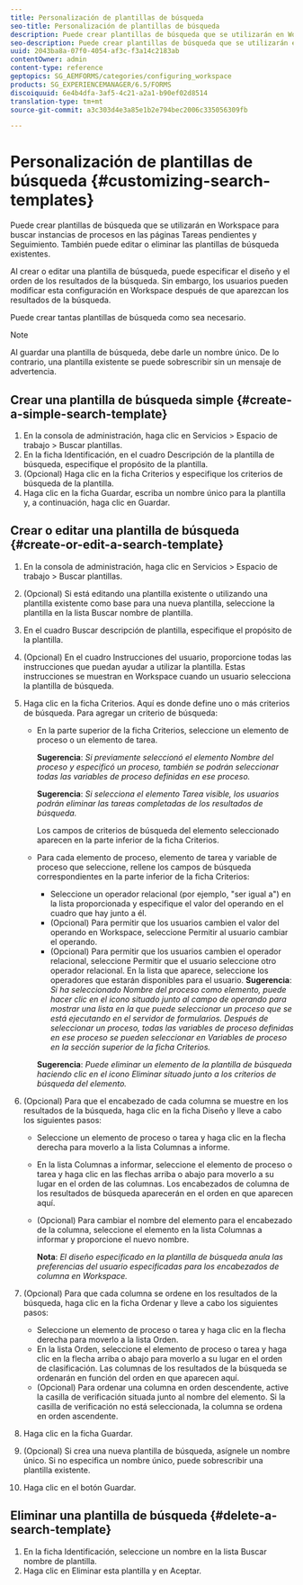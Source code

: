 ```yaml
---
title: Personalización de plantillas de búsqueda
seo-title: Personalización de plantillas de búsqueda
description: Puede crear plantillas de búsqueda que se utilizarán en Workspace para buscar instancias de procesos en las páginas Tareas pendientes y Seguimiento. También puede editar o eliminar las plantillas de búsqueda existentes.
seo-description: Puede crear plantillas de búsqueda que se utilizarán en Workspace para buscar instancias de procesos en las páginas Tareas pendientes y Seguimiento. También puede editar o eliminar las plantillas de búsqueda existentes.
uuid: 2043ba8a-07f0-4054-af3c-f3a14c2183ab
contentOwner: admin
content-type: reference
geptopics: SG_AEMFORMS/categories/configuring_workspace
products: SG_EXPERIENCEMANAGER/6.5/FORMS
discoiquuid: 6e4b4dfa-3af5-4c21-a2a1-b90ef02d8514
translation-type: tm+mt
source-git-commit: a3c303d4e3a85e1b2e794bec2006c335056309fb

---
```



# Personalización de plantillas de búsqueda {#customizing-search-templates}

Puede crear plantillas de búsqueda que se utilizarán en Workspace para buscar instancias de procesos en las páginas Tareas pendientes y Seguimiento. También puede editar o eliminar las plantillas de búsqueda existentes.

Al crear o editar una plantilla de búsqueda, puede especificar el diseño y el orden de los resultados de la búsqueda. Sin embargo, los usuarios pueden modificar esta configuración en Workspace después de que aparezcan los resultados de la búsqueda.

Puede crear tantas plantillas de búsqueda como sea necesario.

>[!NOTE]
>
>Al guardar una plantilla de búsqueda, debe darle un nombre único. De lo contrario, una plantilla existente se puede sobrescribir sin un mensaje de advertencia.

## Crear una plantilla de búsqueda simple {#create-a-simple-search-template}

1. En la consola de administración, haga clic en Servicios > Espacio de trabajo > Buscar plantillas.
1. En la ficha Identificación, en el cuadro Descripción de la plantilla de búsqueda, especifique el propósito de la plantilla.
1. (Opcional) Haga clic en la ficha Criterios y especifique los criterios de búsqueda de la plantilla.
1. Haga clic en la ficha Guardar, escriba un nombre único para la plantilla y, a continuación, haga clic en Guardar.

## Crear o editar una plantilla de búsqueda {#create-or-edit-a-search-template}

1. En la consola de administración, haga clic en Servicios > Espacio de trabajo > Buscar plantillas.
1. (Opcional) Si está editando una plantilla existente o utilizando una plantilla existente como base para una nueva plantilla, seleccione la plantilla en la lista Buscar nombre de plantilla.
1. En el cuadro Buscar descripción de plantilla, especifique el propósito de la plantilla.
1. (Opcional) En el cuadro Instrucciones del usuario, proporcione todas las instrucciones que puedan ayudar a utilizar la plantilla. Estas instrucciones se muestran en Workspace cuando un usuario selecciona la plantilla de búsqueda.
1. Haga clic en la ficha Criterios. Aquí es donde define uno o más criterios de búsqueda. Para agregar un criterio de búsqueda:

   * En la parte superior de la ficha Criterios, seleccione un elemento de proceso o un elemento de tarea.

      **Sugerencia**: *Si previamente seleccionó el elemento Nombre del proceso y especificó un proceso, también se podrán seleccionar todas las variables de proceso definidas en ese proceso.*

      **Sugerencia**: *Si selecciona el elemento Tarea visible, los usuarios podrán eliminar las tareas completadas de los resultados de búsqueda.*

      Los campos de criterios de búsqueda del elemento seleccionado aparecen en la parte inferior de la ficha Criterios.

   * Para cada elemento de proceso, elemento de tarea y variable de proceso que seleccione, rellene los campos de búsqueda correspondientes en la parte inferior de la ficha Criterios:

      * Seleccione un operador relacional (por ejemplo, &quot;ser igual a&quot;) en la lista proporcionada y especifique el valor del operando en el cuadro que hay junto a él.
      * (Opcional) Para permitir que los usuarios cambien el valor del operando en Workspace, seleccione Permitir al usuario cambiar el operando.
      * (Opcional) Para permitir que los usuarios cambien el operador relacional, seleccione Permitir que el usuario seleccione otro operador relacional. En la lista que aparece, seleccione los operadores que estarán disponibles para el usuario.
      **Sugerencia**: *Si ha seleccionado Nombre del proceso como elemento, puede hacer clic en el icono situado junto al campo de operando para mostrar una lista en la que puede seleccionar un proceso que se está ejecutando en el servidor de formularios. Después de seleccionar un proceso, todas las variables de proceso definidas en ese proceso se pueden seleccionar en Variables de proceso en la sección superior de la ficha Criterios.*

      **Sugerencia**: *Puede eliminar un elemento de la plantilla de búsqueda haciendo clic en el icono Eliminar situado junto a los criterios de búsqueda del elemento.*


1. (Opcional) Para que el encabezado de cada columna se muestre en los resultados de la búsqueda, haga clic en la ficha Diseño y lleve a cabo los siguientes pasos:

   * Seleccione un elemento de proceso o tarea y haga clic en la flecha derecha para moverlo a la lista Columnas a informe.
   * En la lista Columnas a informar, seleccione el elemento de proceso o tarea y haga clic en las flechas arriba o abajo para moverlo a su lugar en el orden de las columnas. Los encabezados de columna de los resultados de búsqueda aparecerán en el orden en que aparecen aquí.
   * (Opcional) Para cambiar el nombre del elemento para el encabezado de la columna, seleccione el elemento en la lista Columnas a informar y proporcione el nuevo nombre.

      **Nota**: *El diseño especificado en la plantilla de búsqueda anula las preferencias del usuario especificadas para los encabezados de columna en Workspace.*

1. (Opcional) Para que cada columna se ordene en los resultados de la búsqueda, haga clic en la ficha Ordenar y lleve a cabo los siguientes pasos:

   * Seleccione un elemento de proceso o tarea y haga clic en la flecha derecha para moverlo a la lista Orden.
   * En la lista Orden, seleccione el elemento de proceso o tarea y haga clic en la flecha arriba o abajo para moverlo a su lugar en el orden de clasificación. Las columnas de los resultados de la búsqueda se ordenarán en función del orden en que aparecen aquí.
   * (Opcional) Para ordenar una columna en orden descendente, active la casilla de verificación situada junto al nombre del elemento. Si la casilla de verificación no está seleccionada, la columna se ordena en orden ascendente.

1. Haga clic en la ficha Guardar.
1. (Opcional) Si crea una nueva plantilla de búsqueda, asígnele un nombre único. Si no especifica un nombre único, puede sobrescribir una plantilla existente.
1. Haga clic en el botón Guardar.

## Eliminar una plantilla de búsqueda {#delete-a-search-template}

1. En la ficha Identificación, seleccione un nombre en la lista Buscar nombre de plantilla.
1. Haga clic en Eliminar esta plantilla y en Aceptar.

